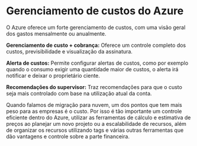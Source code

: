 # Gerenciamento de custos do Azure

O Azure oferece um forte gerenciamento de custos, com uma visão geral dos gastos mensalmente ou anualmente.

**Gerenciamento de custo + cobrança:** Oferece um controle completo dos custos, previsibilidade e visualização da assinatura.

**Alerta de custos:** Permite configurar alertas de custos, como por exemplo quando o consumo exigir uma quantidade maior de custos, o alerta irá notificar e deixar o proprietário ciente.

**Recomendações do supervisor:** Traz recomendações para que o custo seja mais controlado com base na utilização atual da conta.


Quando falamos de migração para nuvem, um dos pontos que tem mais peso para as empresas é o custo. Por isso é tão importante um controle eficiente dentro do Azure, utilizar as ferramentas de cálculo e estimativa de preços ao planejar um novo projeto ou a escalabilidade de recursos, além de organizar os recursos utilizando tags e várias outras ferramentas que dão vantagens e controle sobre a parte financeira.